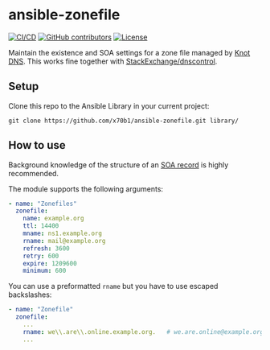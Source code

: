 # ansible-zonefile

[![CI/CD](https://github.com/x70b1/ansible-zonefile/actions/workflows/shellcheck.yml/badge.svg?branch=main)](https://github.com/x70b1/ansible-zonefile/actions)
[![GitHub contributors](https://img.shields.io/github/contributors/x70b1/ansible-zonefile.svg)](https://github.com/x70b1/ansible-zonefile/graphs/contributors)
[![License](https://img.shields.io/github/license/x70b1/ansible-zonefile.svg)](https://github.com/x70b1/ansible-zonefile/blob/master/LICENSE)

Maintain the existence and SOA settings for a zone file managed by [Knot DNS](https://www.knot-dns.cz/).
This works fine together with [StackExchange/dnscontrol](https://github.com/StackExchange/dnscontrol).


## Setup

Clone this repo to the Ansible Library in your current project:

```
git clone https://github.com/x70b1/ansible-zonefile.git library/
```


## How to use

Background knowledge of the structure of an [SOA record](https://en.wikipedia.org/wiki/SOA_record) is highly recommended.

The module supports the following arguments:

```yaml
- name: "Zonefiles"
  zonefile:
    name: example.org
    ttl: 14400
    mname: ns1.example.org
    rname: mail@example.org
    refresh: 3600
    retry: 600
    expire: 1209600
    minimum: 600
```

You can use a preformatted `rname` but you have to use escaped backslashes:

```yaml
- name: "Zonefile"
  zonefile:
    ...
    rname: we\\.are\\.online.example.org.   # we.are.online@example.org
    ...
```
